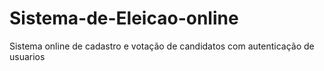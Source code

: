 # Sistema-de-Eleicao-online
Sistema online de cadastro e votação de candidatos com autenticação de usuarios
